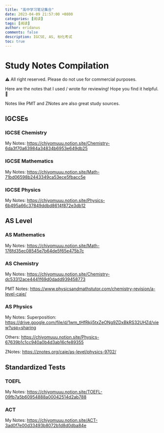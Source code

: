 ```yaml
---
title: "高中学习笔记集合"
date: 2023-04-09 21:57:00 +0800
categories: [阅读]
tags: [阅读]
author: eridanus
comments: false
description: IGCSE, AS, 标化考试
toc: true
---
```


# Study Notes Compilation

⚠️ All right reserved. Please do not use for commercial purposes.

Here are the notes that I used / wrote for reviewing! Hope you find it helpful. 🙂

Notes like PMT and ZNotes are also great study sources.

## IGCSEs

### IGCSE Chemistry
My Notes: https://chiyomuuu.notion.site/Chemistry-6da3f70a63984a34834b6953e649db25

### IGCSE Mathematics
My Notes: https://chiyomuuu.notion.site/Math-71bd06598b2443349ca53ece5fbacc5e

### IGCSE Physics
My Notes: https://chiyomuuu.notion.site/Physics-6b495a66c37849ddbd8614f872e3db12

## AS Level

### AS Mathematics
My Notes: https://chiyomuuu.notion.site/Math-176fd35ec08545e7b64de5f65e475b7c

### AS Chemistry
My Notes: https://chiyomuuu.notion.site/Chemistry-dc53312ace4441f69d0dadd939458773

PMT Notes: https://www.physicsandmathstutor.com/chemistry-revision/a-level-caie/

### AS Physics
My Notes:
Superposition: https://drive.google.com/file/d/1wm_tHfRkji5txZeONg9ZDxBkRS32UHZd/view?usp=sharing

Others: https://chiyomuuu.notion.site/Physics-67639b1c1cc940a0b4d3ab16cfe89355

ZNotes: https://znotes.org/caie/as-level/physics-9702/

## Standardized Tests

### TOEFL
My Notes: https://chiyomuuu.notion.site/TOEFL-09fb7a5b60954888a00042514d2ab788

### ACT
My Notes: https://chiyomuuu.notion.site/ACT-3ad0f7e00d33493b8072b1d8d0dba84e
